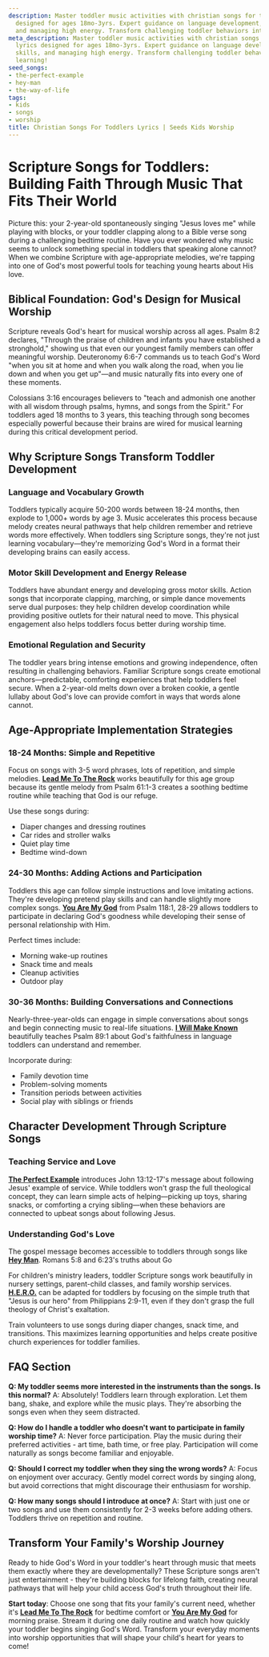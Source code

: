 ```yaml
---
description: Master toddler music activities with christian songs for toddlers lyrics
  designed for ages 18mo-3yrs. Expert guidance on language development, motor skills,
  and managing high energy. Transform challenging toddler behaviors into joyful learning!
meta_description: Master toddler music activities with christian songs for toddlers
  lyrics designed for ages 18mo-3yrs. Expert guidance on language development, motor
  skills, and managing high energy. Transform challenging toddler behaviors into joyful
  learning!
seed_songs:
- the-perfect-example
- hey-man
- the-way-of-life
tags:
- kids
- songs
- worship
title: Christian Songs For Toddlers Lyrics | Seeds Kids Worship
---
```

# Scripture Songs for Toddlers: Building Faith Through Music That Fits Their World

Picture this: your 2-year-old spontaneously singing "Jesus loves me" while playing with blocks, or your toddler clapping along to a Bible verse song during a challenging bedtime routine. Have you ever wondered why music seems to unlock something special in toddlers that speaking alone cannot? When we combine Scripture with age-appropriate melodies, we're tapping into one of God's most powerful tools for teaching young hearts about His love.

## Biblical Foundation: God's Design for Musical Worship

Scripture reveals God's heart for musical worship across all ages. Psalm 8:2 declares, "Through the praise of children and infants you have established a stronghold," showing us that even our youngest family members can offer meaningful worship. Deuteronomy 6:6-7 commands us to teach God's Word "when you sit at home and when you walk along the road, when you lie down and when you get up"—and music naturally fits into every one of these moments.

Colossians 3:16 encourages believers to "teach and admonish one another with all wisdom through psalms, hymns, and songs from the Spirit." For toddlers aged 18 months to 3 years, this teaching through song becomes especially powerful because their brains are wired for musical learning during this critical development period.

## Why Scripture Songs Transform Toddler Development

### Language and Vocabulary Growth
Toddlers typically acquire 50-200 words between 18-24 months, then explode to 1,000+ words by age 3. Music accelerates this process because melody creates neural pathways that help children remember and retrieve words more effectively. When toddlers sing Scripture songs, they're not just learning vocabulary—they're memorizing God's Word in a format their developing brains can easily access.

### Motor Skill Development and Energy Release  
Toddlers have abundant energy and developing gross motor skills. Action songs that incorporate clapping, marching, or simple dance movements serve dual purposes: they help children develop coordination while providing positive outlets for their natural need to move. This physical engagement also helps toddlers focus better during worship time.

### Emotional Regulation and Security
The toddler years bring intense emotions and growing independence, often resulting in challenging behaviors. Familiar Scripture songs create emotional anchors—predictable, comforting experiences that help toddlers feel secure. When a 2-year-old melts down over a broken cookie, a gentle lullaby about God's love can provide comfort in ways that words alone cannot.

## Age-Appropriate Implementation Strategies

### 18-24 Months: Simple and Repetitive
Focus on songs with 3-5 word phrases, lots of repetition, and simple melodies. **[Lead Me To The Rock](https://seedskidsworship.com/product/lead-me-to-the-rock-psalm-611-3/)** works beautifully for this age group because its gentle melody from Psalm 61:1-3 creates a soothing bedtime routine while teaching that God is our refuge.

Use these songs during:
- Diaper changes and dressing routines
- Car rides and stroller walks  
- Quiet play time
- Bedtime wind-down

### 24-30 Months: Adding Actions and Participation
Toddlers this age can follow simple instructions and love imitating actions. They're developing pretend play skills and can handle slightly more complex songs. **[You Are My God](https://seedskidsworship.com/product/you-are-my-god-psalm-1181-28-29/)** from Psalm 118:1, 28-29 allows toddlers to participate in declaring God's goodness while developing their sense of personal relationship with Him.

Perfect times include:
- Morning wake-up routines
- Snack time and meals
- Cleanup activities
- Outdoor play

### 30-36 Months: Building Conversations and Connections
Nearly-three-year-olds can engage in simple conversations about songs and begin connecting music to real-life situations. **[I Will Make Known](https://seedskidsworship.com/product/i-will-make-known-psalm-891/)** beautifully teaches Psalm 89:1 about God's faithfulness in language toddlers can understand and remember.

Incorporate during:
- Family devotion time
- Problem-solving moments
- Transition periods between activities
- Social play with siblings or friends

## Character Development Through Scripture Songs

### Teaching Service and Love
**[The Perfect Example](https://seedskidsworship.com/product/the-perfect-example-john-1312-17-2/)** introduces John 13:12-17's message about following Jesus' example of service. While toddlers won't grasp the full theological concept, they can learn simple acts of helping—picking up toys, sharing snacks, or comforting a crying sibling—when these behaviors are connected to upbeat songs about following Jesus.

### Understanding God's Love
The gospel message becomes accessible to toddlers through songs like **[Hey Man](https://seedskidsworship.com/product/hey-man-romans-58-623/)**. Romans 5:8 and 6:23's truths about Go

For children's ministry leaders, toddler Scripture songs work beautifully in nursery settings, parent-child classes, and family worship services. **[H.E.R.O.](https://seedskidsworship.com/product/h-e-r-o-philippians-29-11/)** can be adapted for toddlers by focusing on the simple truth that "Jesus is our hero" from Philippians 2:9-11, even if they don't grasp the full theology of Christ's exaltation.

Train volunteers to use songs during diaper changes, snack time, and transitions. This maximizes learning opportunities and helps create positive church experiences for toddler families.

## FAQ Section

**Q: My toddler seems more interested in the instruments than the songs. Is this normal?**
A: Absolutely! Toddlers learn through exploration. Let them bang, shake, and explore while the music plays. They're absorbing the songs even when they seem distracted.

**Q: How do I handle a toddler who doesn't want to participate in family worship time?**
A: Never force participation. Play the music during their preferred activities - art time, bath time, or free play. Participation will come naturally as songs become familiar and enjoyable.

**Q: Should I correct my toddler when they sing the wrong words?**
A: Focus on enjoyment over accuracy. Gently model correct words by singing along, but avoid corrections that might discourage their enthusiasm for worship.

**Q: How many songs should I introduce at once?**
A: Start with just one or two songs and use them consistently for 2-3 weeks before adding others. Toddlers thrive on repetition and routine.

## Transform Your Family's Worship Journey

Ready to hide God's Word in your toddler's heart through music that meets them exactly where they are developmentally? These Scripture songs aren't just entertainment - they're building blocks for lifelong faith, creating neural pathways that will help your child access God's truth throughout their life.

**Start today**: Choose one song that fits your family's current need, whether it's **[Lead Me To The Rock](https://seedskidsworship.com/product/lead-me-to-the-rock-psalm-611-3/)** for bedtime comfort or **[You Are My God](https://seedskidsworship.com/product/you-are-my-god-psalm-1181-28-29/)** for morning praise. Stream it during one daily routine and watch how quickly your toddler begins singing God's Word. Transform your everyday moments into worship opportunities that will shape your child's heart for years to come!

<script type="application/ld+json">
{
  "@context": "https://schema.org",
  "@type": "Article",
  "headline": "Christian Songs For Toddlers Lyrics",
  "author": {
    "@type": "Organization",
    "name": "Seeds Kids Worship"
  },
  "publisher": {
    "@type": "Organization",
    "name": "Seeds Kids Worship",
    "logo": {
      "@type": "ImageObject",
      "url": "https://seedskidsworship.com/logo.png"
    }
  },
  "datePublished": "2025-09-04T10:34:45.380251",
  "dateModified": "2025-09-04T10:34:45.380283",
  "description": "Master toddler music activities with christian songs for toddlers lyrics designed for ages 18mo-3yrs. Expert guidance on language development, motor skills, and",
  "mainEntityOfPage": {
    "@type": "WebPage",
    "@id": "https://seedskidsworship.com/activities/christian-songs-for-toddlers-lyrics/"
  }
}
</script>

<script type="application/ld+json">
{
  "@context": "https://schema.org",
  "@type": "Product",
  "name": "The Perfect Example",
  "description": "Teaching song about following Jesus' example of service from John 13:12-17",
  "url": "https://seedskidsworship.com/product/the-perfect-example-john-1312-17-2/",
  "brand": {
    "@type": "Brand",
    "name": "Seeds Kids Worship"
  },
  "category": "Children's Christian Music",
  "album": "Seeds of Character"
}
</script>

<script type="application/ld+json">
{
  "@context": "https://schema.org",
  "@type": "Product",
  "name": "Hey Man",
  "description": "Gospel message song about God's love and the gift of eternal life from Romans 5:8 & 6:23",
  "url": "https://seedskidsworship.com/product/hey-man-romans-58-623/",
  "brand": {
    "@type": "Brand",
    "name": "Seeds Kids Worship"
  },
  "category": "Children's Christian Music",
  "album": "Seeds of Faith / Seeds of Easter EP"
